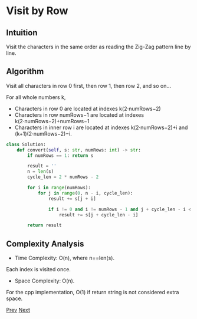 # Visit by Row

## Intuition

Visit the characters in the same order as reading the Zig-Zag pattern line by line.

## Algorithm

Visit all characters in row 0 first, then row 1, then row 2, and so on...

For all whole numbers k,

* Characters in row 0 are located at indexes k(2⋅numRows−2)
* Characters in row numRows−1 are located at indexes k(2⋅numRows−2)+numRows−1
* Characters in inner row i are located at indexes k(2⋅numRows−2)+i and (k+1)(2⋅numRows−2)−i.

```python
class Solution:
    def convert(self, s: str, numRows: int) -> str:
        if numRows == 1: return s

        result = ''
        n = len(s)
        cycle_len = 2 * numRows - 2

        for i in range(numRows):
            for j in range(0, n - i, cycle_len):
                result += s[j + i]

                if i != 0 and i != numRows - 1 and j + cycle_len - i < n:
                    result += s[j + cycle_len - i]

        return result
```

## Complexity Analysis

* Time Complexity: O(n), where n==len(s). 

Each index is visited once.

* Space Complexity: O(n). 

For the cpp implementation, O(1) if return string is not considered extra space.

[Prev](solution1.md) [Next](solution3.md)